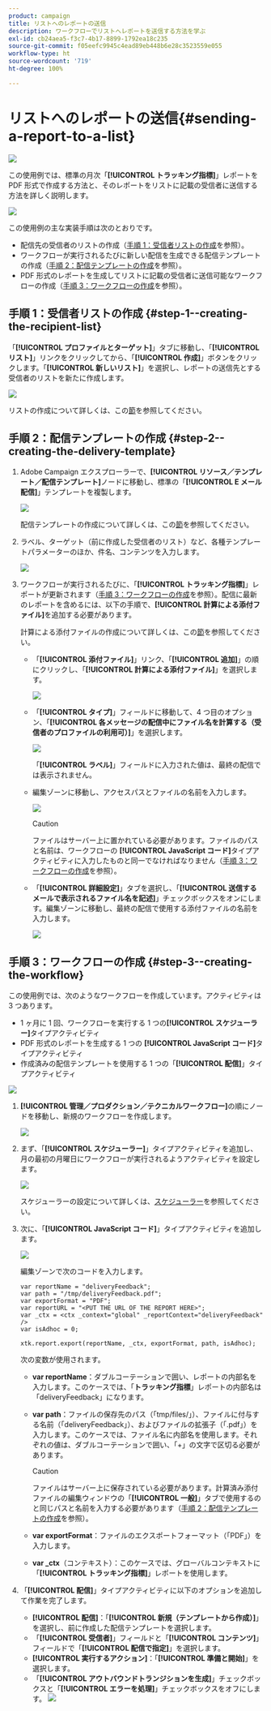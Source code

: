 ```yaml
---
product: campaign
title: リストへのレポートの送信
description: ワークフローでリストへレポートを送信する方法を学ぶ
exl-id: cb24aea5-f3c7-4b17-8899-1792ea18c235
source-git-commit: f05eefc9945c4ead89eb448b6e28c3523559e055
workflow-type: ht
source-wordcount: '719'
ht-degree: 100%

---
```


# リストへのレポートの送信{#sending-a-report-to-a-list}

![](../../assets/common.svg)

この使用例では、標準の月次「**[!UICONTROL トラッキング指標]**」レポートを PDF 形式で作成する方法と、そのレポートをリストに記載の受信者に送信する方法を詳しく説明します。

![](assets/use_case_report_intro.png)

この使用例の主な実装手順は次のとおりです。

* 配信先の受信者のリストの作成（[手順 1：受信者リストの作成](#step-1--creating-the-recipient-list)を参照）。
* ワークフローが実行されるたびに新しい配信を生成できる配信テンプレートの作成（[手順 2：配信テンプレートの作成](#step-2--creating-the-delivery-template)を参照）。
* PDF 形式のレポートを生成してリストに記載の受信者に送信可能なワークフローの作成（[手順 3：ワークフローの作成](#step-3--creating-the-workflow)を参照）。

## 手順 1：受信者リストの作成 {#step-1--creating-the-recipient-list}

「**[!UICONTROL プロファイルとターゲット]**」タブに移動し、「**[!UICONTROL リスト]**」リンクをクリックしてから、「**[!UICONTROL 作成]**」ボタンをクリックします。「**[!UICONTROL 新しいリスト]**」を選択し、レポートの送信先とする受信者のリストを新たに作成します。

![](assets/use_case_report_1.png)

リストの作成について詳しくは、この[節](../../platform/using/creating-and-managing-lists.md)を参照してください。

## 手順 2：配信テンプレートの作成 {#step-2--creating-the-delivery-template}

1. Adobe Campaign エクスプローラーで、**[!UICONTROL リソース／テンプレート／配信テンプレート]**&#x200B;ノードに移動し、標準の「**[!UICONTROL E メール配信]**」テンプレートを複製します。

   ![](assets/use_case_report_2.png)

   配信テンプレートの作成について詳しくは、この[節](../../delivery/using/about-templates.md)を参照してください。

1. ラベル、ターゲット（前に作成した受信者のリスト）など、各種テンプレートパラメーターのほか、件名、コンテンツを入力します。

   ![](assets/use_case_report_3.png)

1. ワークフローが実行されるたびに、「**[!UICONTROL トラッキング指標]**」レポートが更新されます（[手順 3：ワークフローの作成](#step-3--creating-the-workflow)を参照）。配信に最新のレポートを含めるには、以下の手順で、**[!UICONTROL 計算による添付ファイル]**&#x200B;を追加する必要があります。

   計算による添付ファイルの作成について詳しくは、この[節](../../delivery/using/attaching-files.md#creating-a-calculated-attachment)を参照してください。

   * 「**[!UICONTROL 添付ファイル]**」リンク、「**[!UICONTROL 追加]**」の順にクリックし、「**[!UICONTROL 計算による添付ファイル]**」を選択します。

      ![](assets/use_case_report_4.png)

   * 「**[!UICONTROL タイプ]**」フィールドに移動して、4 つ目のオプション、「**[!UICONTROL 各メッセージの配信中にファイル名を計算する（受信者のプロファイルの利用可）]**」を選択します。

      ![](assets/use_case_report_5.png)

      「**[!UICONTROL ラベル]**」フィールドに入力された値は、最終の配信では表示されません。

   * 編集ゾーンに移動し、アクセスパスとファイルの名前を入力します。

      ![](assets/use_case_report_6.png)

      >[!CAUTION]
      >
      >ファイルはサーバー上に置かれている必要があります。ファイルのパスと名前は、ワークフローの **[!UICONTROL JavaScript コード]**&#x200B;タイプアクティビティに入力したものと同一でなければなりません（[手順 3：ワークフローの作成](#step-3--creating-the-workflow)を参照）。

   * 「**[!UICONTROL 詳細設定]**」タブを選択し、「**[!UICONTROL 送信するメールで表示されるファイル名を記述]**」チェックボックスをオンにします。編集ゾーンに移動し、最終の配信で使用する添付ファイルの名前を入力します。

      ![](assets/use_case_report_6bis.png)

## 手順 3：ワークフローの作成 {#step-3--creating-the-workflow}

この使用例では、次のようなワークフローを作成しています。アクティビティは 3 つあります。

* 1 ヶ月に 1 回、ワークフローを実行する 1 つの&#x200B;**[!UICONTROL スケジューラー]**&#x200B;タイプアクティビティ
* PDF 形式のレポートを生成する 1 つの **[!UICONTROL JavaScript コード]**&#x200B;タイプアクティビティ
* 作成済みの配信テンプレートを使用する 1 つの「**[!UICONTROL 配信]**」タイプアクティビティ

![](assets/use_case_report_8.png)

1. **[!UICONTROL 管理／プロダクション／テクニカルワークフロー]**&#x200B;の順にノードを移動し、新規のワークフローを作成します。

   ![](assets/use_case_report_7.png)

1. まず、「**[!UICONTROL スケジューラー]**」タイプアクティビティを追加し、月の最初の月曜日にワークフローが実行されるようアクティビティを設定します。

   ![](assets/use_case_report_9.png)

   スケジューラーの設定について詳しくは、[スケジューラー](scheduler.md)を参照してください。

1. 次に、「**[!UICONTROL JavaScript コード]**」タイプアクティビティを追加します。

   ![](assets/use_case_report_10.png)

   編集ゾーンで次のコードを入力します。

   ```
   var reportName = "deliveryFeedback";
   var path = "/tmp/deliveryFeedback.pdf";
   var exportFormat = "PDF";
   var reportURL = "<PUT THE URL OF THE REPORT HERE>";
   var _ctx = <ctx _context="global" _reportContext="deliveryFeedback" />
   var isAdhoc = 0;
   
   xtk.report.export(reportName, _ctx, exportFormat, path, isAdhoc);
   ```

   次の変数が使用されます。

   * **var reportName**：ダブルコーテーションで囲い、レポートの内部名を入力します。このケースでは、「**トラッキング指標**」レポートの内部名は「deliveryFeedback」になります。
   * **var path**：ファイルの保存先のパス（「tmp/files/」）、ファイルに付与する名前（「deliveryFeedback」）、およびファイルの拡張子（「.pdf」）を入力します。このケースでは、ファイル名に内部名を使用します。それぞれの値は、ダブルコーテーションで囲い、「+」の文字で区切る必要があります。

      >[!CAUTION]
      >
      >ファイルはサーバー上に保存されている必要があります。計算済み添付ファイルの編集ウィンドウの「**[!UICONTROL 一般]**」タブで使用するのと同じパスと名前を入力する必要があります（[手順 2：配信テンプレートの作成](#step-2--creating-the-delivery-template)を参照）。

   * **var exportFormat**：ファイルのエクスポートフォーマット（「PDF」）を入力します。
   * **var _ctx**（コンテキスト）：このケースでは、グローバルコンテキストに「**[!UICONTROL トラッキング指標]**」レポートを使用します。

1. 「**[!UICONTROL 配信]**」タイプアクティビティに以下のオプションを追加して作業を完了します。

   * **[!UICONTROL 配信]**：「**[!UICONTROL 新規（テンプレートから作成）]**」を選択し、前に作成した配信テンプレートを選択します。
   * 「**[!UICONTROL 受信者]**」フィールドと「**[!UICONTROL コンテンツ]**」フィールドで「**[!UICONTROL 配信で指定]**」を選択します。
   * **[!UICONTROL 実行するアクション]**：「**[!UICONTROL 準備と開始]**」を選択します。
   * 「**[!UICONTROL アウトバウンドトランジションを生成]**」チェックボックスと「**[!UICONTROL エラーを処理]**」チェックボックスをオフにします。
   ![](assets/use_case_report_11.png)
